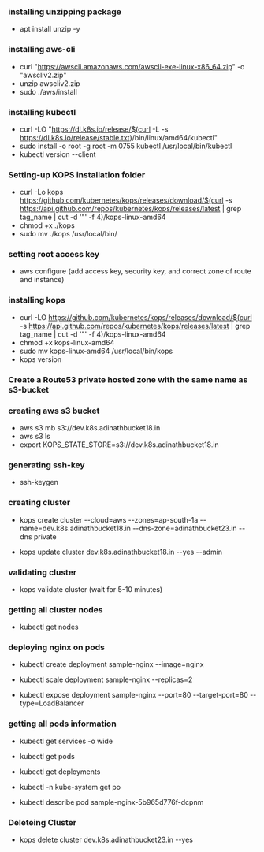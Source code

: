 ### installing unzipping package
- apt install unzip -y

### installing aws-cli
- curl "https://awscli.amazonaws.com/awscli-exe-linux-x86_64.zip" -o "awscliv2.zip"
- unzip awscliv2.zip
- sudo ./aws/install

### installing kubectl
- curl -LO "https://dl.k8s.io/release/$(curl -L -s https://dl.k8s.io/release/stable.txt)/bin/linux/amd64/kubectl"
- sudo install -o root -g root -m 0755 kubectl /usr/local/bin/kubectl
- kubectl version --client

### Setting-up KOPS installation folder
- curl -Lo kops https://github.com/kubernetes/kops/releases/download/$(curl -s https://api.github.com/repos/kubernetes/kops/releases/latest | grep tag_name | cut -d '"' -f 4)/kops-linux-amd64
- chmod +x ./kops
- sudo mv ./kops /usr/local/bin/

### setting root access key
- aws configure
(add access key, security key, and correct zone of route and instance)

### installing kops
- curl -LO https://github.com/kubernetes/kops/releases/download/$(curl -s https://api.github.com/repos/kubernetes/kops/releases/latest | grep tag_name | cut -d '"' -f 4)/kops-linux-amd64
- chmod +x kops-linux-amd64
- sudo mv kops-linux-amd64 /usr/local/bin/kops
- kops version

### Create a Route53 private hosted zone with the same name as s3-bucket

### creating aws s3 bucket 
- aws s3 mb s3://dev.k8s.adinathbucket18.in
- aws s3 ls
- export KOPS_STATE_STORE=s3://dev.k8s.adinathbucket18.in

### generating ssh-key
- ssh-keygen

### creating cluster
- kops create cluster --cloud=aws --zones=ap-south-1a --name=dev.k8s.adinathbucket18.in --dns-zone=adinathbucket23.in --dns private

- kops update cluster dev.k8s.adinathbucket18.in --yes --admin

### validating cluster
- kops validate cluster (wait for 5-10 minutes)

### getting all cluster nodes
- kubectl get nodes

### deploying nginx on pods
- kubectl create deployment sample-nginx --image=nginx

- kubectl scale deployment sample-nginx --replicas=2

- kubectl expose deployment sample-nginx --port=80 --target-port=80 --type=LoadBalancer

### getting all pods information
- kubectl get services -o wide
- kubectl get pods
- kubectl get deployments
- kubectl -n kube-system get po

- kubectl describe pod sample-nginx-5b965d776f-dcpnm

### Deleteing Cluster
- kops delete cluster dev.k8s.adinathbucket23.in --yes
